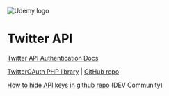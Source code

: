 ![Udemy logo](https://www.udemy.com/staticx/udemy/images/v6/logo-coral-light.svg)

# Twitter API

[Twitter API Authentication Docs](https://developer.twitter.com/en/docs/authentication/overview)

[TwitterOAuth PHP library](https://twitteroauth.com/) | [GitHub repo](https://github.com/abraham/twitteroauth)

[How to hide API keys in github repo](https://dev.to/ptprashanttripathi/how-to-hide-api-key-in-github-repo-2ik9) (DEV Community)
